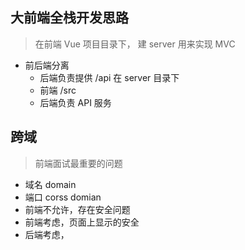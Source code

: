 ## 大前端全栈开发思路
  > 在前端 Vue 项目目录下， 建 server 用来实现 MVC

  - 前后端分离
    - 后端负责提供 /api 在 server 目录下
    - 前端 /src
    - 后端负责 API 服务

## 跨域
  > 前端面试最重要的问题
  - 域名 domain
  - 端口 corss domian
  - 前端不允许，存在安全问题
  - 前端考虑，页面上显示的安全
  - 后端考虑，